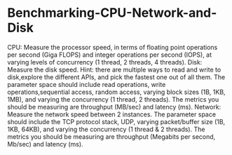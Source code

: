 # Benchmarking-CPU-Network-and-Disk
CPU: Measure the processor speed, in terms of floating point operations per second (Giga FLOPS) and integer operations per second (IOPS), at varying levels of concurrency (1 thread, 2 threads, 4 threads).
Disk: Measure the disk speed. Hint: there are multiple ways to read and write to disk,explore the different APIs, and pick the fastest one out of all them. The parameter space should include read operations, write operations,sequential access, random access, varying block sizes (1B, 1KB, 1MB), and varying the concurrency (1 thread, 2 threads). The metrics you should be measuring are throughput (MB/sec) and latency (ms).
Network: Measure the network speed between 2 instances. The parameter space should include the TCP protocol stack, UDP, varying
packet/buffer size (1B, 1KB, 64KB), and varying the concurrency (1 thread & 2 threads). The metrics you should be measuring are throughput (Megabits per second, Mb/sec) and latency (ms).
